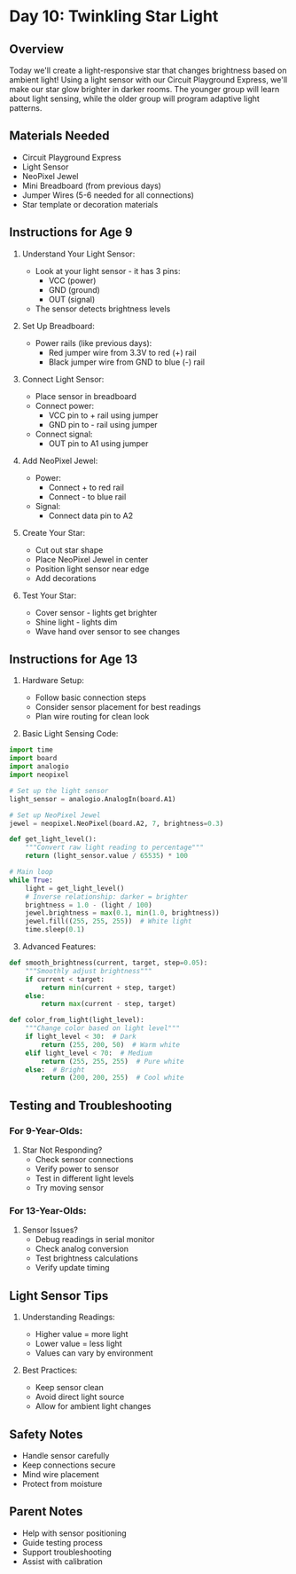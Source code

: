 # Day 10: Twinkling Star Light

## Overview
Today we'll create a light-responsive star that changes brightness based on ambient light! Using a light sensor with our Circuit Playground Express, we'll make our star glow brighter in darker rooms. The younger group will learn about light sensing, while the older group will program adaptive light patterns.

## Materials Needed
- Circuit Playground Express
- Light Sensor
- NeoPixel Jewel
- Mini Breadboard (from previous days)
- Jumper Wires (5-6 needed for all connections)
- Star template or decoration materials

## Instructions for Age 9

1. Understand Your Light Sensor:
   - Look at your light sensor - it has 3 pins:
     - VCC (power)
     - GND (ground)
     - OUT (signal)
   - The sensor detects brightness levels

2. Set Up Breadboard:
   - Power rails (like previous days):
     - Red jumper wire from 3.3V to red (+) rail
     - Black jumper wire from GND to blue (-) rail

3. Connect Light Sensor:
   - Place sensor in breadboard
   - Connect power:
     - VCC pin to + rail using jumper
     - GND pin to - rail using jumper
   - Connect signal:
     - OUT pin to A1 using jumper

4. Add NeoPixel Jewel:
   - Power:
     - Connect + to red rail
     - Connect - to blue rail
   - Signal:
     - Connect data pin to A2

5. Create Your Star:
   - Cut out star shape
   - Place NeoPixel Jewel in center
   - Position light sensor near edge
   - Add decorations

6. Test Your Star:
   - Cover sensor - lights get brighter
   - Shine light - lights dim
   - Wave hand over sensor to see changes

## Instructions for Age 13

1. Hardware Setup:
   - Follow basic connection steps
   - Consider sensor placement for best readings
   - Plan wire routing for clean look

2. Basic Light Sensing Code:
```python
import time
import board
import analogio
import neopixel

# Set up the light sensor
light_sensor = analogio.AnalogIn(board.A1)

# Set up NeoPixel Jewel
jewel = neopixel.NeoPixel(board.A2, 7, brightness=0.3)

def get_light_level():
    """Convert raw light reading to percentage"""
    return (light_sensor.value / 65535) * 100

# Main loop
while True:
    light = get_light_level()
    # Inverse relationship: darker = brighter
    brightness = 1.0 - (light / 100)
    jewel.brightness = max(0.1, min(1.0, brightness))
    jewel.fill((255, 255, 255))  # White light
    time.sleep(0.1)
```

3. Advanced Features:
```python
def smooth_brightness(current, target, step=0.05):
    """Smoothly adjust brightness"""
    if current < target:
        return min(current + step, target)
    else:
        return max(current - step, target)

def color_from_light(light_level):
    """Change color based on light level"""
    if light_level < 30:  # Dark
        return (255, 200, 50)  # Warm white
    elif light_level < 70:  # Medium
        return (255, 255, 255)  # Pure white
    else:  # Bright
        return (200, 200, 255)  # Cool white
```

## Testing and Troubleshooting

### For 9-Year-Olds:
1. Star Not Responding?
   - Check sensor connections
   - Verify power to sensor
   - Test in different light levels
   - Try moving sensor

### For 13-Year-Olds:
1. Sensor Issues?
   - Debug readings in serial monitor
   - Check analog conversion
   - Test brightness calculations
   - Verify update timing

## Light Sensor Tips

1. Understanding Readings:
   - Higher value = more light
   - Lower value = less light
   - Values can vary by environment

2. Best Practices:
   - Keep sensor clean
   - Avoid direct light source
   - Allow for ambient light changes

## Safety Notes
- Handle sensor carefully
- Keep connections secure
- Mind wire placement
- Protect from moisture

## Parent Notes
- Help with sensor positioning
- Guide testing process
- Support troubleshooting
- Assist with calibration
